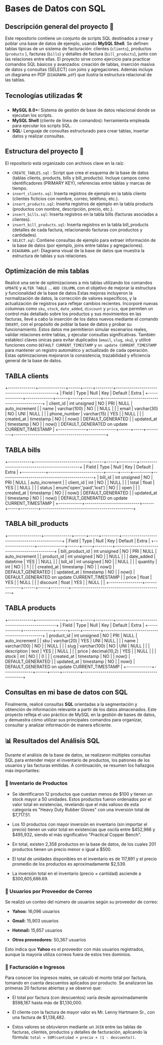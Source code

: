 # Bases de Datos con SQL

## Descripción general del proyecto 📘

Este repositorio contiene un conjunto de scripts SQL destinados a crear y poblar una base de datos de ejemplo, usando **MySQL Shell**. Se definen tablas típicas de un sistema de facturación: clientes (`clients`), productos (`products` ), facturas (`bills`) y detalles de factura (`bill_products`), junto con las relaciones entre ellas. El proyecto sirve como ejercicio para practicar comandos SQL básicos y avanzados: creación de tablas, inserción masiva de datos y consultas (SELECT) con joins y agregaciones. Además incluye un diagrama en PDF (`DIAGRAMA.pdf`) que ilustra la estructura relacional de las tablas.

## Tecnologías utilizadas 🛠️
- **MySQL 8.0+:** Sistema de gestión de base de datos relacional donde se ejecutan los scripts.
- **MySQL Shell** (cliente de línea de comandos): herramienta empleada para ejecutar los scripts SQL.
- **SQL:** Lenguaje de consultas estructurado para crear tablas, insertar datos y realizar consultas.
  
## Estructura del proyecto 📂

El repositorio está organizado con archivos clave en la raíz:
- `CREATE_TABLES.sql` : Script que crea el esquema de la base de datos (tablas clients, products, bills y bill_products). Incluye campos como identificadores (PRIMARY KEY), referencias entre tablas y marcas de tiempo.
- `insert_clients.sql`: Inserta registros de ejemplo en la tabla clients (clientes ficticios con nombre, correo, teléfono, etc.).
- `insert_products.sql`: Inserta registros de ejemplo en la tabla products (productos con nombre, descripción, precio, etc.).
- `insert_bills.sql`: Inserta registros en la tabla bills (facturas asociadas a clientes).
- `insert_bill_products.sql`: Inserta registros en la tabla bill_products (detalles de cada factura, relacionando facturas con productos y cantidades).
- `SELECT.sql`: Contiene consultas de ejemplo para extraer información de la base de datos (por ejemplo, joins entre tablas y agregaciones).
- `DIAGRAMA.pdf`: Diagrama visual de la base de datos que muestra la estructura de tablas y sus relaciones.

## Optimización de mis tablas

Realicé una serie de optimizaciones a mis tablas utilizando los comandos `UPDATE`  y `ALTER TABLE` ... `ADD COLUMN`, con el objetivo de mejorar la estructura y funcionalidad de la base de datos.Estas mejoras incluyeron la normalización de datos, la corrección de valores específicos, y la actualización de registros para reflejar cambios recientes. Incorporé nuevas columnas como `sku`, `stock`, `date_added`, `discount` y `price`, que permiten un control más detallado sobre los productos y sus movimientos en las facturas, llevé a cabo la inserción de los datos nuevos mediante el comando `INSERT`, con el propósito de poblar la base de datos y probar su funcionamiento. Estos datos me permitieron simular escenarios reales, validar relaciones entre tablas, y ejecutar consultas significativas.
También establecí claves únicas para evitar duplicados (`email`, `slug`, `sku`), y utilicé funciones como `DEFAULT CURRENT_TIMESTAMP` y `on update CURRENT_TIMESTAMP` para mantener un registro automático y actualizado de cada operación. Estas optimizaciones mejoraron la consistencia, trazabilidad y eficiencia general de la base de datos.
## TABLA clients
+--------------+--------------+------+-----+---------+-----------------------------------------------+
| Field        | Type         | Null | Key | Default | Extra                                         |
+--------------+--------------+------+-----+---------+-----------------------------------------------+
| client_id    | int unsigned | NO   | PRI | NULL    | auto_increment                                |
| name         | varchar(100) | NO   |     | NULL    |                                               |
| email        | varchar(30)  | NO   | UNI | NULL    |                                               |
| phone_number | varchar(15)  | YES  |     | NULL    |                                               |
| created_at   | timestamp    | NO   |     | now()   | DEFAULT_GENERATED                             |
| updated_at   | timestamp    | NO   |     | now()   | DEFAULT_GENERATED on update CURRENT_TIMESTAMP |
+--------------+--------------+------+-----+---------+-----------------------------------------------+
## TABLA bills
+------------+----------------------------+------+-----+---------+-----------------------------------------------+
| Field      | Type                       | Null | Key | Default | Extra                                         |
+------------+----------------------------+------+-----+---------+-----------------------------------------------+
| bill_id    | int unsigned               | NO   | PRI | NULL    | auto_increment                                |
| client_id  | int                        | NO   |     | NULL    |                                               |
| total      | float                      | YES  |     | NULL    |                                               |
| status     | enum('open','paid','lost') | NO   |     | open    |                                               |
| created_at | timestamp                  | NO   |     | now()   | DEFAULT_GENERATED                             |
| updated_at | timestamp                  | NO   |     | now()   | DEFAULT_GENERATED on update CURRENT_TIMESTAMP |
+------------+----------------------------+------+-----+---------+-----------------------------------------------+
## TABLA bill_products
+-----------------+--------------+------+-----+---------+-----------------------------------------------+
| Field           | Type         | Null | Key | Default | Extra                                         |
+-----------------+--------------+------+-----+---------+-----------------------------------------------+
| bill_product_id | int unsigned | NO   | PRI | NULL    | auto_increment                                |
| product_id      | int unsigned | NO   |     | NULL    |                                               |
| date_added      | datetime     | YES  |     | NULL    |                                               |
| bill_id         | int unsigned | NO   |     | NULL    |                                               |
| quantity        | int          | NO   |     | 1       |                                               |
| created_at      | timestamp    | NO   |     | now()   | DEFAULT_GENERATED                             |
| updated_at      | timestamp    | NO   |     | now()   | DEFAULT_GENERATED on update CURRENT_TIMESTAMP |
| price           | float        | YES  |     | NULL    |                                               |
| discount        | float        | YES  |     | NULL    |                                               |
+-----------------+--------------+------+-----+---------+-----------------------------------------------+
## TABLA products
+-------------+---------------+------+-----+---------+-----------------------------------------------+
| Field       | Type          | Null | Key | Default | Extra                                         |
+-------------+---------------+------+-----+---------+-----------------------------------------------+
| product_id  | int unsigned  | NO   | PRI | NULL    | auto_increment                                |
| sku         | varchar(20)   | YES  | UNI | NULL    |                                               |
| name        | varchar(100)  | NO   |     | NULL    |                                               |
| slug        | varchar(100)  | NO   | UNI | NULL    |                                               |
| description | text          | YES  |     | NULL    |                                               |
| price       | decimal(10,2) | YES  |     | NULL    |                                               |
| stock       | int           | NO   |     | 0       |                                               |
| created_at  | timestamp     | NO   |     | now()   | DEFAULT_GENERATED                             |
| updated_at  | timestamp     | NO   |     | now()   | DEFAULT_GENERATED on update CURRENT_TIMESTAMP |
+-------------+---------------+------+-----+---------+-----------------------------------------------+

## Consultas en mi base de datos con SQL

Finalmente, realicé consultas **SQL** orientadas a la segmentación y obtención de información relevante a partir de los datos almacenados. Este proyecto refleja el uso práctico de MySQL en la gestión de bases de datos, y demuestra cómo utilizar sus principales comandos para organizar, consultar y analizar información de manera eficiente.

## 📊 Resultados del Análisis SQL
Durante el análisis de la base de datos, se realizaron múltiples consultas SQL para entender mejor el inventario de productos, los patrones de los usuarios y las facturas emitidas. A continuación, se resumen los hallazgos más importantes:

### 🛒 Inventario de Productos
- Se identificaron 12 productos que cuestan menos de $100 y tienen un stock mayor a 50 unidades. Estos productos fueron ordenados por el valor total en existencias, revelando que el más valioso de esta categoría es "Heavy Duty Rubber Gloves" con una inversión total de $7,717.51.

- Los 10 productos con mayor inversión en inventario (sin importar el precio) tienen un valor total en existencias que oscila entre $452,966 y $495,932, siendo el más significativo "Practical Copper Bench".

- En total, existen 2,358 productos en la base de datos, de los cuales 201 productos tienen un precio menor o igual a $500.

- El total de unidades disponibles en el inventario es de 117,891 y el precio promedio de los productos es aproximadamente $2,539.

- La inversión total en el inventario (precio × cantidad) asciende a $300,605,686.69.

### 👥 Usuarios por Proveedor de Correo
Se realizó un conteo del número de usuarios según su proveedor de correo:

- **Yahoo:** 16,096 usuarios

- **Gmail:** 15,903 usuarios

- **Hotmail:** 15,657 usuarios

- **Otros proveedores:** 50,367 usuarios

Esto indica que **Yahoo** es el proveedor con más usuarios registrados, aunque la mayoría utiliza correos fuera de estos tres dominios.

### 🧾 Facturación e Ingresos
Para conocer los ingresos reales, se calculó el monto total por factura, tomando en cuenta descuentos aplicados por producto. Se analizaron las primeras 20 facturas abiertas y se observó que:

- El total por factura (con descuentos) varía desde aproximadamente $598,187 hasta más de $1,130,000.

- El cliente con la factura de mayor valor es Mr. Lenny Hartmann Sr., con una factura de $1,138,482.

- Estos valores se obtuvieron mediante un `JOIN` entre las tablas de facturas, clientes, productos y detalles de facturación, aplicando la fórmula:
`total = SUM(cantidad × precio × (1 - descuento))`.
